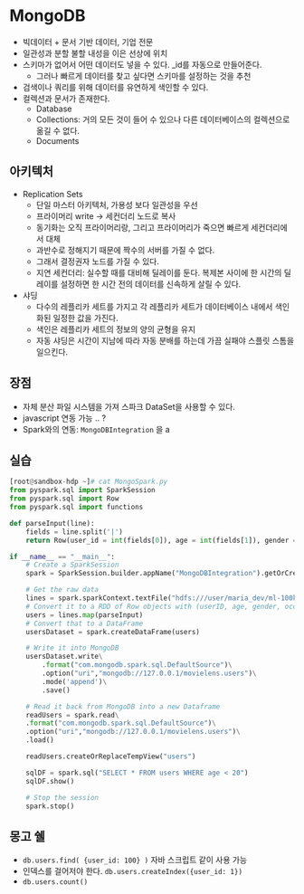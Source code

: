 # MongoDB
- 빅데이터 + 문서 기반 데이터, 기업 전문
- 일관성과 분할 불할 내성을 이은 선상에 위치
- 스키마가 없어서 어떤 데이터도 넣을 수 있다. _id를 자동으로 만들어준다.
    - 그러나 빠르게 데이터를 찾고 싶다면 스키마를 설정하는 것을 추천
- 검색이나 쿼리를 위해 데이터를 유연하게 색인할 수 있다.
- 컬렉션과 문서가 존재한다.
    - Database
    - Collections: 거의 모든 것이 들어 수 있으나 다른 데이터베이스의 컬렉션으로 옮길 수 없다.
    - Documents
    
## 아키텍처
- Replication Sets
    - 단일 마스터 아키텍처, 가용성 보다 일관성을 우선
    - 프라이머리 write -> 세컨더리 노드로 복사
    - 동기화는 오직 프라이머리랑, 그리고 프라이머리가 죽으면 빠르게 세컨더리에서 대체
    - 과반수로 정해지기 때문에 짝수의 서버를 가질 수 없다.
    - 그래서 결정권자 노드를 가질 수 있다.
    - 지연 세컨더리: 실수할 때를 대비해 딜레이를 둔다. 복제본 사이에 한 시간의 딜레이를 설정하면 한 시간 전의 데이터를 신속하게 살릴 수 있다.
- 샤딩
    - 다수의 레플리카 세트를 가지고 각 레플리카 세트가 데이터베이스 내에서 색인화된 일정한 값을 가진다.
    - 색인은 레플리카 세트의 정보의 양의 균형을 유지
    - 자동 샤딩은 시간이 지남에 따라 자동 분배를 하는데 가끔 실패야 스플릿 스톰을 일으킨다.

## 장점
- 자체 분산 파일 시스템을 가져 스파크 DataSet을 사용할 수 있다.
- javascript 연동 가능 .. ?
- Spark와의 연동: `MongoDBIntegration` 을 a

## 실습

```python
[root@sandbox-hdp ~]# cat MongoSpark.py
from pyspark.sql import SparkSession
from pyspark.sql import Row
from pyspark.sql import functions

def parseInput(line):
    fields = line.split('|')
    return Row(user_id = int(fields[0]), age = int(fields[1]), gender = fields[2], occupation = fields[3], zip = fields[4])

if __name__ == "__main__":
    # Create a SparkSession
    spark = SparkSession.builder.appName("MongoDBIntegration").getOrCreate()

    # Get the raw data
    lines = spark.sparkContext.textFile("hdfs:///user/maria_dev/ml-100k/u.user")
    # Convert it to a RDD of Row objects with (userID, age, gender, occupation, zip)
    users = lines.map(parseInput)
    # Convert that to a DataFrame
    usersDataset = spark.createDataFrame(users)

    # Write it into MongoDB
    usersDataset.write\
        .format("com.mongodb.spark.sql.DefaultSource")\
        .option("uri","mongodb://127.0.0.1/movielens.users")\
        .mode('append')\
        .save()

    # Read it back from MongoDB into a new Dataframe
    readUsers = spark.read\
    .format("com.mongodb.spark.sql.DefaultSource")\
    .option("uri","mongodb://127.0.0.1/movielens.users")\
    .load()

    readUsers.createOrReplaceTempView("users")

    sqlDF = spark.sql("SELECT * FROM users WHERE age < 20")
    sqlDF.show()

    # Stop the session
    spark.stop()
```

## 몽고 쉘
- `db.users.find( {user_id: 100} )` 자바 스크립트 같이 사용 가능
- 인덱스를 걸어저야 한다. `db.users.createIndex({user_id: 1})`
- `db.users.count()`